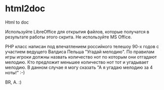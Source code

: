 # html2doc
Html to doc

Используйте LibreOffice для открытия файлов, которые получатся 
в результате работы этого скрита. Не используйте MS Office.

PHP класс написан под впечатлением российкого телешоу 90-х годов с 
участием ведущего Валдиса Пельша "Угадай мелодию". По правилам игры 
игроки должны назвать количество нот по которым они отгадают мелодию. 
Кто предложит меньшее количество нот тот и угадывает мелодию. В 
данном случае я могу сказать "А я угадаю мелодию за 4 ноты!" :-)

BR, A. :)
